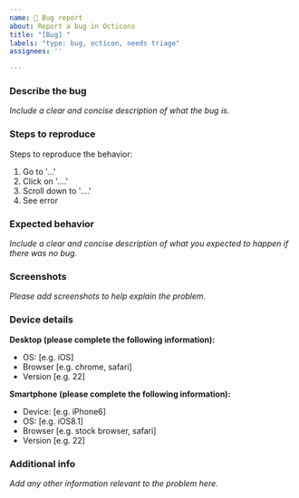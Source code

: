 ```yaml
---
name: 🐞 Bug report
about: Report a bug in Octicons 
title: "[Bug] "
labels: "type: bug, octicon, needs triage"
assignees: ''

---
```


<!-- Note: When including screenshots, images, and other visual media, please include alt text or, if there are several of them, a higher level written explanation of what's represented in the images. -->

### Describe the bug
_Include a clear and concise description of what the bug is._


### Steps to reproduce
Steps to reproduce the behavior:
1. Go to '...'
2. Click on '....'
3. Scroll down to '....'
4. See error

### Expected behavior
_Include a clear and concise description of what you expected to happen if there was no bug._

### Screenshots
_Please add screenshots to help explain the problem._

### Device details

**Desktop (please complete the following information):**
 - OS: [e.g. iOS]
 - Browser [e.g. chrome, safari]
 - Version [e.g. 22]

**Smartphone (please complete the following information):**
 - Device: [e.g. iPhone6]
 - OS: [e.g. iOS8.1]
 - Browser [e.g. stock browser, safari]
 - Version [e.g. 22]

### Additional info
_Add any other information relevant to the problem here._
